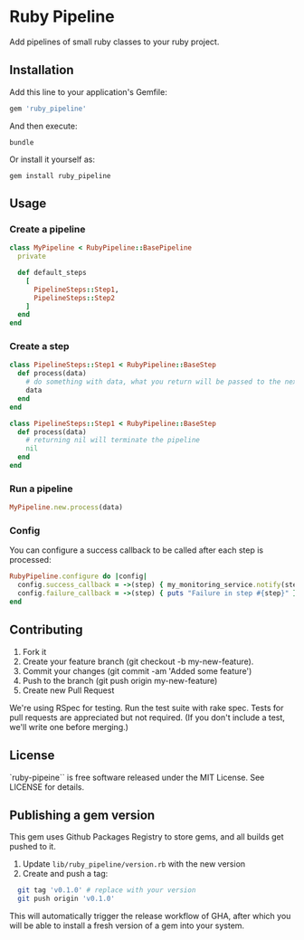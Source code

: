 # Ruby Pipeline

Add pipelines of small ruby classes to your ruby project.

## Installation

Add this line to your application's Gemfile:

```ruby
gem 'ruby_pipeline'
```

And then execute:

    bundle

Or install it yourself as:

    gem install ruby_pipeline

## Usage

### Create a pipeline

```ruby
class MyPipeline < RubyPipeline::BasePipeline
  private

  def default_steps
    [
      PipelineSteps::Step1,
      PipelineSteps::Step2
    ]
  end
end
```

### Create a step

```ruby
class PipelineSteps::Step1 < RubyPipeline::BaseStep
  def process(data)
    # do something with data, what you return will be passed to the next step
    data
  end
end

class PipelineSteps::Step1 < RubyPipeline::BaseStep
  def process(data)
    # returning nil will terminate the pipeline
    nil
  end
end
```

### Run a pipeline

```ruby
MyPipeline.new.process(data)
```

### Config

You can configure a success callback to be called after each step is processed:

```ruby
RubyPipeline.configure do |config|
  config.success_callback = ->(step) { my_monitoring_service.notify(step) }
  config.failure_callback = ->(step) { puts "Failure in step #{step}" }
end
```

## Contributing

1. Fork it
1. Create your feature branch (git checkout -b my-new-feature).
1. Commit your changes (git commit -am 'Added some feature')
1. Push to the branch (git push origin my-new-feature)
1. Create new Pull Request

We're using RSpec for testing. Run the test suite with rake spec. Tests for pull requests are appreciated but not required. (If you don't include a test, we'll write one before merging.)

## License

`ruby-pipeine`` is free software released under the MIT License. See LICENSE for details.

## Publishing a gem version

This gem uses Github Packages Registry to store gems, and all builds get pushed to it.

1. Update `lib/ruby_pipeline/version.rb` with the new version
2. Create and push a tag:

  ```bash
    git tag 'v0.1.0' # replace with your version
    git push origin 'v0.1.0'
  ```

This will automatically trigger the release workflow of GHA, after which you will be able to install a fresh version of a gem into your system.
